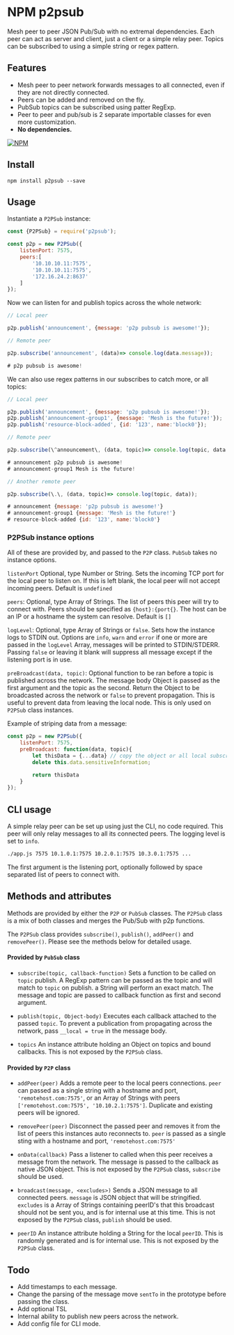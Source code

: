 # NPM p2psub

Mesh peer to peer JSON Pub/Sub with no extremal dependencies. Each peer can act as
server and client, just a client or a simple relay peer. Topics can be
subscribed to using a simple string or regex pattern.

## Features

* Mesh peer to peer network forwards messages to all connected, even if they are
	not directly connected.
* Peers can be added and removed on the fly.
* PubSub topics can be subscribed using patter RegExp.
* Peer to peer and pub/sub is 2 separate importable classes for even more
	customization. 
* **No dependencies.**

[![NPM](https://nodei.co/npm/p2psub.png?downloads=true&downloadRank=true&stars=true)](https://nodei.co/npm/p2psub/)

## Install

`npm install p2psub --save`


## Usage

Instantiate a `P2PSub` instance:

```javascript
const {P2PSub} = require('p2psub');

const p2p = new P2PSub({
	listenPort: 7575,
	peers:[
		'10.10.10.11:7575',
		'10.10.10.11:7575',
		'172.16.24.2:8637'
	]
});
```

Now we can listen for and publish topics across the whole network:

```javascript
// Local peer

p2p.publish('announcement', {message: 'p2p pubsub is awesome!'});
```

```javascript
// Remote peer

p2p.subscribe('announcement', (data)=> console.log(data.message));

# p2p pubsub is awesome!
```

We can also use regex patterns in our subscribes to catch more, or all topics:

```javascript
// Local peer

p2p.publish('announcement', {message: 'p2p pubsub is awesome!'});
p2p.publish('announcement-group1', {message: 'Mesh is the future!'});
p2p.publish('resource-block-added', {id: '123', name:'block0'});
```

```javascript
// Remote peer

p2p.subscribe(\^announcement\, (data, topic)=> console.log(topic, data.message));

# announcement p2p pubsub is awesome!
# announcement-group1 Mesh is the future!
```

```javascript
// Another remote peer

p2p.subscribe(\.\, (data, topic)=> console.log(topic, data));

# announcement {message: 'p2p pubsub is awesome!'}
# announcement-group1 {message: 'Mesh is the future!'}
# resource-block-added {id: '123', name:'block0'}
```

### P2PSub instance options

All of these are provided by, and passed to the `P2P` class. `PubSub` takes no
instance options.

`listenPort` Optional, type Number or String. Sets the incoming TCP port for the
local peer to listen on. If this is left blank, the local peer will not accept
incoming peers. Default is `undefined`

`peers`: Optional, type Array of Strings. The list of peers this peer will try
to connect with. Peers should be specified as `{host}:{port{}`. The host can be
an IP or a hostname the system can resolve. Default is `[]`

`logLevel`: Optional, type Array of Strings or `false`. Sets how the instance
logs to STDIN out. Options are `info`, `warn` and `error` if one or more
are passed in the `logLevel` Array, messages will be printed to STDIN/STDERR.
Passing `false` or leaving it blank will suppress all message except if the
listening port is in use.

`preBroadcast(data, topic)`: Optional function to be ran before a topic is
published across the network. The message body Object is passed as the first
argument and the topic as the second. Return the Object to be broadcasted across
the network or `false` to prevent propagation. This is useful to prevent data
from leaving the local node. This is only used on `P2PSub` class instances.

Example of striping data from a message:

```javascript
const p2p = new P2PSub({
	listenPort: 7575,
	preBroadcast: function(data, topic){
		let thisData = {...data} // copy the object or all local subscriptions will lose the data too
		delete this.data.sensitiveInformation;

		return thisData
	}
});


``` 

## CLI usage

A simple relay peer can be set up using just the CLI, no code required. This
peer will only relay messages to all its connected peers. The logging level is
set to `info`.

```bash
./app.js 7575 10.1.0.1:7575 10.2.0.1:7575 10.3.0.1:7575 ...

```

The first argument is the listening port, optionally followed by space separated
list of peers to connect with.

## Methods and attributes

Methods are provided by either the `P2P` or `PubSub` classes. The `P2PSub` class
is a mix of both classes and merges the Pub/Sub with p2p functions.

The `P2PSub` class provides `subscribe()`, `publish()`, `addPeer()` and
`removePeer()`. Please see the methods below for detailed usage.

#### Provided by `PubSub` class

* `subscribe(topic, callback-function)` Sets a function to be called on `topic`
	publish. A RegExp pattern can be passed as the topic and will match to
	`topic` on publish. a String will perform an exact match. The message and
	topic are passed to callback function as first and second argument.

* `publish(topic, Object-body)` Executes each callback attached to the passed
	`topic`. To prevent a publication from propagating across the network, pass
	`__local = true` in the message body.

* `topics` An instance attribute holding an Object on topics and bound callbacks.
	This is not exposed by the `P2PSub` class.

#### Provided by `P2P` class

* `addPeer(peer)` Adds a remote peer to the local peers connections. `peer` can
	passed as a single string with a hostname and port, `'remotehost.com:7575'`,
	or an Array of Strings with peers
	`['remotehost.com:7575', '10.10.2.1:7575']`. Duplicate and existing peers
	will be ignored.

* `removePeer(peer)` Disconnect the passed peer and removes it from the list of
	peers this instances auto reconnects to. `peer` is passed as a single sting
	with a hostname and port, `'remotehost.com:7575'`

* `onData(callback)` Pass a listener to called when this peer receives a message
	from the network. The message is passed to the callback as native JSON
	object. This is not exposed by the `P2PSub` class, `subscribe` should be
	used.

* `broadcast(message, <excludes>)` Sends a JSON message to all connected peers.
	`message` is JSON object that will be stringified. `excludes` is a Array of
	Strings containing peerID's that this broadcast should not be sent you, and
	is for internal use at this time. This is not exposed by the `P2PSub` class,
	`publish` should be used.

* `peerID` An instance attribute holding a String for the local `peerID`. This
	is randomly generated and is for internal use. This is not exposed by the
	`P2PSub` class.

## Todo

* Add timestamps to each message.
* Change the parsing of the message move `sentTo` in the prototype before
	passing the class.
* Add optional TSL
* Internal ability to publish new peers across the network.
* Add config file for CLI mode.
